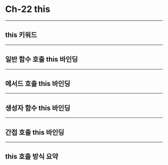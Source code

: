 # Ch-22 this

---

## this 키워드

---

## 일반 함수 호출 this 바인딩

---

## 메서드 호출 this 바인딩

---

## 생성자 함수 this 바인딩

---

## 간접 호출 this 바인딩

---

## this 호출 방식 요약